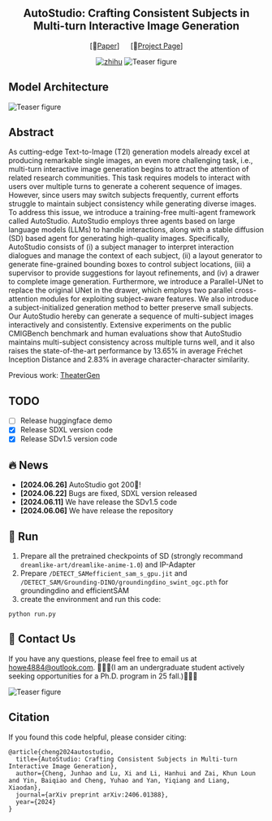 <div align="center">

## AutoStudio: Crafting Consistent Subjects in Multi-turn Interactive Image Generation
[📄[Paper](https://arxiv.org/abs/2406.01388)] &emsp; [🚩[Project Page](https://howe183.github.io/AutoStudio.io/)] <br>

[![zhihu](https://img.shields.io/badge/-WeChat@量子位-000000?logo=wechat&logoColor=07C160)]([https://mp.weixin.qq.com/s/EFqLv_Euf5VU024zOtzkkg](https://mp.weixin.qq.com/s/fjJF1LfyW49EHmmetiSQLQ))
![Teaser figure](scripts/banga.png)
</div>

## Model Architecture
![Teaser figure](scripts/final2.png)

## Abstract
As cutting-edge Text-to-Image (T2I) generation models already excel at producing remarkable single images, an even more challenging task, i.e., multi-turn interactive image generation begins to attract the attention of related research communities. This task requires models to interact with users over multiple turns to generate a coherent sequence of images. However, since users may switch subjects frequently, current efforts struggle to maintain subject consistency while generating diverse images. To address this issue, we introduce a training-free multi-agent framework called AutoStudio. AutoStudio employs three agents based on large language models (LLMs) to handle interactions, along with a stable diffusion (SD) based agent for generating high-quality images. Specifically, AutoStudio consists of (i) a subject manager to interpret interaction dialogues and manage the context of each subject, (ii) a layout generator to generate fine-grained bounding boxes to control subject locations, (iii) a supervisor to provide suggestions for layout refinements, and (iv) a drawer to complete image generation. Furthermore, we introduce a Parallel-UNet to replace the original UNet in the drawer, which employs two parallel cross-attention modules for exploiting subject-aware features. We also introduce a subject-initialized generation method to better preserve small subjects. Our AutoStudio hereby can generate a sequence of multi-subject images interactively and consistently. Extensive experiments on the public CMIGBench benchmark and human evaluations show that AutoStudio maintains multi-subject consistency across multiple turns well, and it also raises the state-of-the-art performance by 13.65% in average Fréchet Inception Distance and 2.83% in average character-character similarity.

Previous work: [TheaterGen](https://github.com/donahowe/TheaterGen)
## TODO
- [ ] Release huggingface demo
- [x] Release SDXL version code
- [x] Release SDv1.5 version code

## :fire: News
* **[2024.06.26]** AutoStudio got 200🌟!
* **[2024.06.22]** Bugs are fixed, SDXL version released
* **[2024.06.11]** We have release the SDv1.5 code
* **[2024.06.06]** We have release the repository

## 🚀 Run
1. Prepare all the pretrained checkpoints of SD (strongly recommand `dreamlike-art/dreamlike-anime-1.0`) and IP-Adapter
2. Prepare `/DETECT_SAMefficient_sam_s_gpu.jit` and `/DETECT_SAM/Grounding-DINO/groundingdino_swint_ogc.pth` for groundingdino and efficientSAM
3. create the environment and run this code:

```
python run.py
```

## 👀 Contact Us
If you have any questions, please feel free to email us at howe4884@outlook.com.
🌟🌟🌟(I am an undergraduate student actively seeking opportunities for a Ph.D. program in 25 fall.)🌟🌟🌟

![Teaser figure](scripts/group.jpg)
## Citation
If you found this code helpful, please consider citing:
~~~
@article{cheng2024autostudio,
  title={AutoStudio: Crafting Consistent Subjects in Multi-turn Interactive Image Generation},
  author={Cheng, Junhao and Lu, Xi and Li, Hanhui and Zai, Khun Loun and Yin, Baiqiao and Cheng, Yuhao and Yan, Yiqiang and Liang, Xiaodan},
  journal={arXiv preprint arXiv:2406.01388},
  year={2024}
}
~~~

